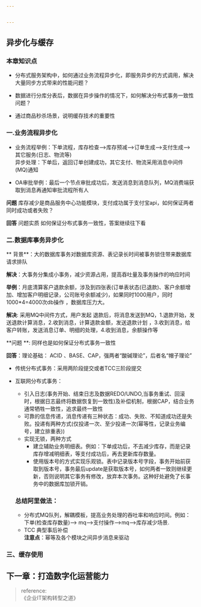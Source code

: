 ```yaml
---


---
```


<h2 id="异步化与缓存">异步化与缓存</h2>
<h3 id="本章知识点">本章知识点</h3>
<ul>
<li>
<p>分布式服务架构中，如何通过业务流程异步化，即服务异步的方式调用，解决大量同步方式带来的性能问题？</p>
</li>
<li>
<p>数据进行分库分表后，数据在异步操作的情况下，如何解决分布式事务一致性问题？</p>
</li>
<li>
<p>通过商品秒杀场景，说明缓存技术的重要性</p>
</li>
</ul>
<h3 id="一.业务流程异步化">一.业务流程异步化</h3>
<ul>
<li>
<p>业务流程举例：下单流程，库存检查–&gt;库存预减–&gt;订单生成—&gt;支付生成—&gt;其它服务(日志、物流等)<br>
异步处理：下单后，返回订单创建成功，其它支付、物流采用消息中间件(MQ)通知</p>
</li>
<li>
<p>OA审批举例：最后一个节点审批成功后，发送消息到消息队列，MQ消费端获取到消息再通知审批流程所有人</p>
</li>
</ul>
<p><strong>问题</strong>  库存减少是商品服务中心功能模块，支付成功属于支付宝api，如何保证两者同时成功或者失败？</p>
<p><strong>回答</strong>  问题实质 如何保证分布式事务一致性，答案继续往下看</p>
<h3 id="二.数据库事务异步化">二.数据库事务异步化</h3>
<p>** 背景**：大的数据库事务对数据库资源、表记录长时间被事务锁住带来数据库请求排队</p>
<p><strong>解决</strong>：大事务分集成小事务，减少资源占用，提高吞吐量及事务操作的响应时间</p>
<p><strong>举例</strong>：月底清算客户退款余额，涉及到四张表(订单表状态(已退款)、客户余额增加、增加客户明细记录，公司账号余额减少)，如果同时1000用户，同时1000*4=4000次db操作 ，数据库压力大。</p>
<p><strong>解决</strong>: 采用MQ中间件方式，用户发起 退款后，将消息发送到MQ，1.退款开始，发送退款计算消息，2.收到消息，计算退款金额，发送退款计划 ，3.收到消息，给客户转账，发送消息订单、明细的处理，4.收到消息，余额操作等</p>
<p>**问题 **: 同样也是如何保证分布式事务一致性</p>
<p><strong>回答</strong>：理论基础： ACID 、BASE、CAP，强两者“酸碱理论”，后者名“帽子理论”</p>
<ul>
<li>
<p>传统分布式事务：采用两阶段提交或者TCC三阶段提交</p>
</li>
<li>
<p>互联网分布式事务：</p>
<ul>
<li>引入日志(事务开始、结束日志及数据REDO/UNDO,当事务重试、回滚时，根据日志最终将数据恢复到一致性)及补偿机制，根据CAP，结合业务通常牺牲一致性，追求最终一致性</li>
<li>可靠的信息传递，消息传递有三种状态：成功、失败、不知道成功还是失败。投递有两种方式(仅投递一次、至少投递一次(幂等性，记录业务编号，建立排重表))</li>
<li>实现无锁，两种方式
<ul>
<li>建立辅助业务明细表。例如：下单成功后，不去减少库存，而是记录库存增减明细表，等支付成功后，再去更新库存数量。</li>
<li>使用版本号的方式实现乐观锁。表中记录版本号字段，事务开始前获取到版本号，事务最后update是获取版本号，如何两者一致则继续更新，否则说明其它事务有修改，放弃本次事务。这种好处避免了长事务中的数据库加锁开销。</li>
</ul>
</li>
</ul>
<h3 id="总结阿里做法：">总结阿里做法：</h3>
<ul>
<li>分布式MQ队列，解耦模板，提高业务处理的吞吐率和响应时间。例如：下单(检查库存数量)—&gt; mq—&gt;支付操作–&gt;mq—&gt;库存减少场景.</li>
<li>TCC 典型事后补偿<br>
<strong>注意点</strong>：幂等及各个模块之间异步消息来驱动</li>
</ul>
</li>
</ul>
<h3 id="三、缓存使用">三、缓存使用</h3>
<h2 id="下一章：打造数字化运营能力">下一章：打造数字化运营能力</h2>
<blockquote>
<p>reference:<br>
《企业IT架构转型之道》</p>
</blockquote>

